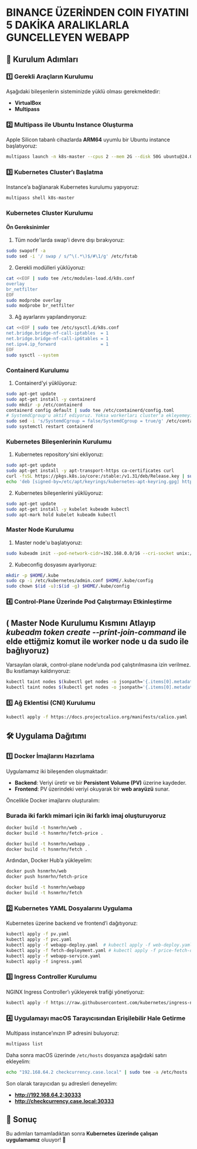 # BINANCE ÜZERİNDEN COIN FIYATINI 5 DAKİKA ARALIKLARLA GUNCELLEYEN WEBAPP 

## 🚀 Kurulum Adımları

### 1️⃣ Gerekli Araçların Kurulumu
Aşağıdaki bileşenlerin sisteminizde yüklü olması gerekmektedir:
- **VirtualBox**
- **Multipass**

### 2️⃣ Multipass ile Ubuntu Instance Oluşturma

Apple Silicon tabanlı cihazlarda **ARM64** uyumlu bir Ubuntu instance başlatıyoruz:

```sh
multipass launch -n k8s-master --cpus 2 --mem 2G --disk 50G ubuntu@24.04
```

### 3️⃣ Kubernetes Cluster’ı Başlatma

Instance’a bağlanarak Kubernetes kurulumu yapıyoruz:

```sh
multipass shell k8s-master
```

### **Kubernetes Cluster Kurulumu**
#### **Ön Gereksinimler**
1. Tüm node'larda swap'i devre dışı bırakıyoruz:
```sh
sudo swapoff -a
sudo sed -i '/ swap / s/^\(.*\)$/#\1/g' /etc/fstab
```
2. Gerekli modülleri yüklüyoruz:
```sh
cat <<EOF | sudo tee /etc/modules-load.d/k8s.conf
overlay
br_netfilter
EOF
sudo modprobe overlay
sudo modprobe br_netfilter
```
3. Ağ ayarlarını yapılandırıyoruz:
```sh
cat <<EOF | sudo tee /etc/sysctl.d/k8s.conf
net.bridge.bridge-nf-call-iptables  = 1
net.bridge.bridge-nf-call-ip6tables = 1
net.ipv4.ip_forward                 = 1
EOF
sudo sysctl --system
```

### **Containerd Kurulumu**
1. Containerd'yi yüklüyoruz:
```sh
sudo apt-get update
sudo apt-get install -y containerd
sudo mkdir -p /etc/containerd
containerd config default | sudo tee /etc/containerd/config.toml
# SystemdCgroup'u aktif ediyoruz. Yoksa workerları cluster’a ekleyemeyiz
sudo sed -i 's/SystemdCgroup = false/SystemdCgroup = true/g' /etc/containerd/config.toml
sudo systemctl restart containerd
```

### **Kubernetes Bileşenlerinin Kurulumu**
1. Kubernetes repository'sini ekliyoruz:
```sh
sudo apt-get update
sudo apt-get install -y apt-transport-https ca-certificates curl
curl -fsSL https://pkgs.k8s.io/core:/stable:/v1.31/deb/Release.key | sudo gpg --dearmor -o /etc/apt/keyrings/kubernetes-apt-keyring.gpg
echo 'deb [signed-by=/etc/apt/keyrings/kubernetes-apt-keyring.gpg] https://pkgs.k8s.io/core:/stable:/v1.31/deb/ /' | sudo tee /etc/apt/sources.list.d/kubernetes.list
```
2. Kubernetes bileşenlerini yüklüyoruz:
```sh
sudo apt-get update
sudo apt-get install -y kubelet kubeadm kubectl
sudo apt-mark hold kubelet kubeadm kubectl 
```

### **Master Node Kurulumu**
1. Master node'u başlatıyoruz:
```sh
sudo kubeadm init --pod-network-cidr=192.168.0.0/16 --cri-socket unix:///run/containerd/containerd.sock
```
2. Kubeconfig dosyasını ayarlıyoruz:
```sh
mkdir -p $HOME/.kube
sudo cp -i /etc/kubernetes/admin.conf $HOME/.kube/config
sudo chown $(id -u):$(id -g) $HOME/.kube/config
```

### 4️⃣ Control-Plane Üzerinde Pod Çalıştırmayı Etkinleştirme 
## ( Master Node Kurulumu Kısmını Atlayıp ***kubeadm token create --print-join-command*** ile elde ettiğmiz komut ile worker node u da sudo ile bağlıyoruz)

Varsayılan olarak, control-plane node’unda pod çalıştırılmasına izin verilmez. Bu kısıtlamayı kaldırıyoruz:

```sh
kubectl taint nodes $(kubectl get nodes -o jsonpath='{.items[0].metadata.name}') node-role.kubernetes.io/control-plane:NoSchedule-
kubectl taint nodes $(kubectl get nodes -o jsonpath='{.items[0].metadata.name}') node.kubernetes.io/not-ready:NoSchedule-
```

### 5️⃣ Ağ Eklentisi (CNI) Kurulumu

```sh
kubectl apply -f https://docs.projectcalico.org/manifests/calico.yaml
```

## 🛠️ Uygulama Dağıtımı

### 1️⃣ Docker İmajlarını Hazırlama

Uygulamamız iki bileşenden oluşmaktadır:
- **Backend**: Veriyi üretir ve bir **Persistent Volume (PV)** üzerine kaydeder.
- **Frontend**: PV üzerindeki veriyi okuyarak bir **web arayüzü** sunar.

Öncelikle Docker imajlarını oluşturalım:
### **Burada iki farklı mimari için iki farklı imaj oluşturuyoruz** 
```sh
docker build -t hsnmrhn/web .
docker build -t hsnmrhn/fetch-price .
```
```sh
docker build -t hsnmrhn/webapp .
docker build -t hsnmrhn/fetch .
```
Ardından, Docker Hub’a yükleyelim:
```sh
docker push hsnmrhn/web
docker push hsnmrhn/fetch-price
```
```sh
docker build -t hsnmrhn/webapp
docker build -t hsnmrhn/fetch
```

### 2️⃣ Kubernetes YAML Dosyalarını Uygulama

Kubernetes üzerine backend ve frontend’i dağıtıyoruz:

```sh
kubectl apply -f pv.yaml
kubectl apply -f pvc.yaml
kubectl apply -f webapp-deploy.yaml  # kubectl apply -f web-deploy.yaml --aarch işlemciler için
kubectl apply -f fetch-deployment.yaml # kubectl apply -f price-fetch-deploy.yaml --aarch işlemciler için
kubectl apply -f webapp-service.yaml
kubectl apply -f ingress.yaml
```

### 3️⃣ Ingress Controller Kurulumu

NGINX Ingress Controller’ı yükleyerek trafiği yönetiyoruz:

```sh
kubectl apply -f https://raw.githubusercontent.com/kubernetes/ingress-nginx/main/deploy/static/provider/cloud/deploy.yaml
```

### 4️⃣ Uygulamayı macOS Tarayıcısından Erişilebilir Hale Getirme
Multipass instance’ınızın IP adresini buluyoruz:
```sh
multipass list
```
Daha sonra macOS üzerinde `/etc/hosts` dosyanıza aşağıdaki satırı ekleyelim:
```sh
echo "192.168.64.2 checkcurrency.case.local" | sudo tee -a /etc/hosts
```

Son olarak tarayıcıdan şu adresleri deneyelim:
- **http://192.168.64.2:30333**
- **http://checkcurrency.case.local:30333**





## 🏁 Sonuç
Bu adımları tamamladıktan sonra **Kubernetes üzerinde çalışan  uygulamamız** oluuyor! 🚀


